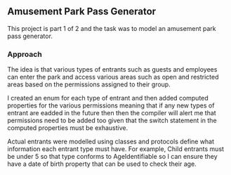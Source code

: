 ## Amusement Park Pass Generator
This project is part 1 of 2 and the task was to model an amusement park pass generator.

### Approach
The idea is that various types of entrants such as guests and employees can enter the park and access various areas such as open and restricted areas based on the permissions assigned to their group.

I created an enum for each type of entrant and then added computed properties for the various permissions meaning that if any new types of entrant are eadded in the future then then the compiler will alert me that permissions need to be added too given that the switch statement in the computed properties must be exhaustive.

Actual entrants were modelled using classes and protocols define what information each entrant type must have. For example, Child entrants must be under 5 so that type conforms to AgeIdentifiable so I can ensure they have a date of birth property that can be used to check their age.
